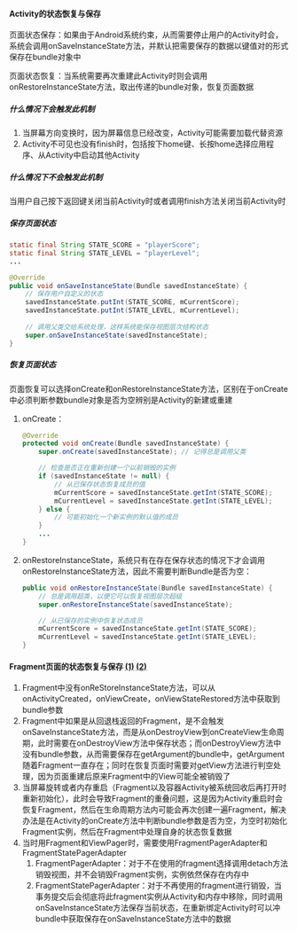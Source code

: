 #### Activity的状态恢复与保存

页面状态保存：如果由于Android系统约束，从而需要停止用户的Activity时会，系统会调用onSaveInstanceState方法，并默认把需要保存的数据以键值对的形式保存在bundle对象中

页面状态恢复：当系统需要再次重建此Activity时则会调用onRestoreInstanceState方法，取出传递的bundle对象，恢复页面数据

##### 什么情况下会触发此机制

1. 当屏幕方向变换时，因为屏幕信息已经改变，Activity可能需要加载代替资源
2. Activity不可见也没有finish时，包括按下home键、长按home选择应用程序、从Activity中启动其他Activity

##### 什么情况下不会触发此机制

当用户自己按下返回键关闭当前Activity时或者调用finish方法关闭当前Activity时

##### 保存页面状态

```java
static final String STATE_SCORE = "playerScore";
static final String STATE_LEVEL = "playerLevel";
...

@Override
public void onSaveInstanceState(Bundle savedInstanceState) {
    // 保存用户自定义的状态
    savedInstanceState.putInt(STATE_SCORE, mCurrentScore);
    savedInstanceState.putInt(STATE_LEVEL, mCurrentLevel);
  
    // 调用父类交给系统处理，这样系统能保存视图层次结构状态
    super.onSaveInstanceState(savedInstanceState);
}
```

##### 恢复页面状态

页面恢复可以选择onCreate和onRestoreInstanceState方法，区别在于onCreate中必须判断参数bundle对象是否为空辨别是Activity的新建或重建

1. onCreate：

   ```java
   @Override
   protected void onCreate(Bundle savedInstanceState) {
       super.onCreate(savedInstanceState); // 记得总是调用父类

       // 检查是否正在重新创建一个以前销毁的实例
       if (savedInstanceState != null) {
           // 从已保存状态恢复成员的值
           mCurrentScore = savedInstanceState.getInt(STATE_SCORE);
           mCurrentLevel = savedInstanceState.getInt(STATE_LEVEL);
       } else {
           // 可能初始化一个新实例的默认值的成员
       }
       ...
   }
   ```
2. onRestoreInstanceState，系统只有在存在保存状态的情况下才会调用onRestoreInstanceState方法，因此不需要判断Bundle是否为空：

   ```java
   public void onRestoreInstanceState(Bundle savedInstanceState) {
       // 总是调用超类，以便它可以恢复视图层次超级
       super.onRestoreInstanceState(savedInstanceState);

       // 从已保存的实例中恢复状态成员
       mCurrentScore = savedInstanceState.getInt(STATE_SCORE);
       mCurrentLevel = savedInstanceState.getInt(STATE_LEVEL);
   }
   ```

#### Fragment页面的状态恢复与保存 [(1)](https://www.jb51.net/article/83123.htm) [(2)](https://blog.csdn.net/cat_is_so_cute/article/details/113481192)

1. Fragment中没有onReStoreInstanceState方法，可以从onActivityCreated，onViewCreate，onViewStateRestored方法中获取到bundle参数
2. Fragment中如果是从回退栈返回的Fragment，是不会触发onSaveInstanceState方法，而是从onDestroyView到onCreateView生命周期，此时需要在onDestroyView方法中保存状态；而onDestroyView方法中没有bundle参数，从而需要保存在getArgument的bundle中，getArgument随着Fragment一直存在；同时在恢复页面时需要对getView方法进行判空处理，因为页面重建后原来Fragment中的View可能全被销毁了
3. 当屏幕旋转或者内存重启（Fragment以及容器Activity被系统回收后再打开时重新初始化），此时会导致Fragment的重叠问题，这是因为Activity重启时会恢复Fragment，然后在生命周期方法内可能会再次创建一遍Fragment，解决办法是在Activity的onCreate方法中判断bundle参数是否为空，为空时初始化Fragment实例，然后在Fragment中处理自身的状态恢复数据
4. 当时用Fragment和ViewPager时，需要使用FragmentPagerAdapter和FragmentStatePagerAdapter
   1. FragmentPagerAdapter：对于不在使用的fragment选择调用detach方法销毁视图，并不会销毁Fragment实例，实例依然保存在内存中
   2. FragmentStatePagerAdapter：对于不再使用的fragment进行销毁，当事务提交后会彻底将此fragment实例从Activity和内存中移除，同时调用onSaveInstanceState方法保存当前状态，在重新绑定Activity时可以冲bundle中获取保存在onSaveInstanceState方法中的数据
